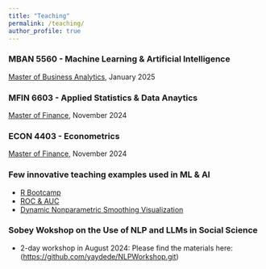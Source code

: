 ```yaml
---
title: "Teaching"
permalink: /teaching/
author_profile: true
---
```


### MBAN 5560 - Machine Learning & Artificial Intelligence 
[Master of Business Analytics](https://www.smu.ca/mban/index.html), January 2025
  
### MFIN 6603 - Applied Statistics & Data Anaytics
[Master of Finance](https://www.smu.ca/academics/sobey/master-of-finance.html), November 2024

### ECON 4403 - Econometrics
[Master of Finance](https://smu-ca-public.courseleaf.com/undergraduate/programs/economics/), November 2024

### Few innovative teaching examples used in ML & AI
- [R Bootcamp](https://yaydede.github.io/Bootcamp_book/)
- [ROC & AUC](http://yaydede.github.io/files/tutorial0215.html)
- [Dynamic Nonparametric Smoothing Visualization](https://jzmtko-yigit-aydede.shinyapps.io/app_folder/) 
 
### Sobey Wokshop on the Use of NLP and LLMs in Social Science
- 2-day workshop in August 2024: Please find the materials here: (https://github.com/yaydede/NLPWorkshop.git)
